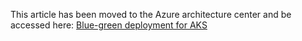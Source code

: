This article has been moved to the Azure architecture center and be accessed here: [Blue-green deployment for AKS](https://learn.microsoft.com/en-us/azure/architecture/reference-architectures/containers/blue-green-deployment-for-aks/blue-green-deployment-for-aks)
